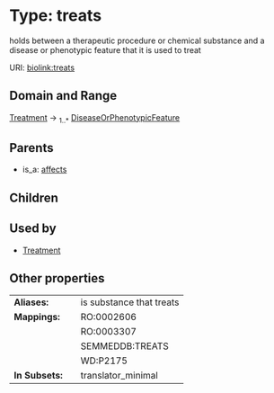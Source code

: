 
# Type: treats


holds between a therapeutic procedure or chemical substance and a disease or phenotypic feature that it is used to treat

URI: [biolink:treats](https://w3id.org/biolink/vocab/treats)


## Domain and Range

[Treatment](Treatment.md) ->  <sub>1..*</sub> [DiseaseOrPhenotypicFeature](DiseaseOrPhenotypicFeature.md)

## Parents

 *  is_a: [affects](affects.md)

## Children


## Used by

 * [Treatment](Treatment.md)

## Other properties

|  |  |  |
| --- | --- | --- |
| **Aliases:** | | is substance that treats |
| **Mappings:** | | RO:0002606 |
|  | | RO:0003307 |
|  | | SEMMEDDB:TREATS |
|  | | WD:P2175 |
| **In Subsets:** | | translator_minimal |

